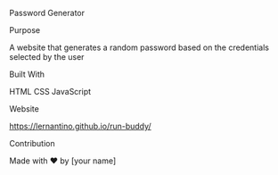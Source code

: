 Password Generator

Purpose

A website that generates a random password based on the credentials selected by the user

Built With

HTML
CSS
JavaScript

Website

https://lernantino.github.io/run-buddy/

Contribution

Made with ❤️ by [your name]
